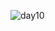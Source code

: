 ![day10](https://user-images.githubusercontent.com/68456336/232193406-2cca9418-f3d9-4d95-8feb-3ddf6a22852b.png)
